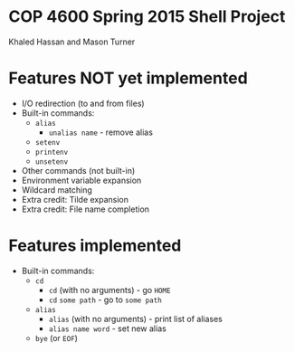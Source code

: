 # COP 4600 Spring 2015 Shell Project

Khaled Hassan and Mason Turner

Features NOT yet implemented
============================
* I/O redirection (to and from files)
* Built-in commands:
    * `alias`
        * `unalias name` - remove alias 
    * `setenv`
    * `printenv`
    * `unsetenv`
* Other commands (not built-in)
* Environment variable expansion
* Wildcard matching
* Extra credit: Tilde expansion
* Extra credit: File name completion

Features implemented
====================
* Built-in commands:
    * `cd`
        * `cd` (with no arguments) - go `HOME`
        * `cd` `some path` - go to `some path`
    * `alias`
        * `alias` (with no arguments) - print list of aliases 
        * `alias name word` - set new alias
    * `bye` (or `EOF`)

